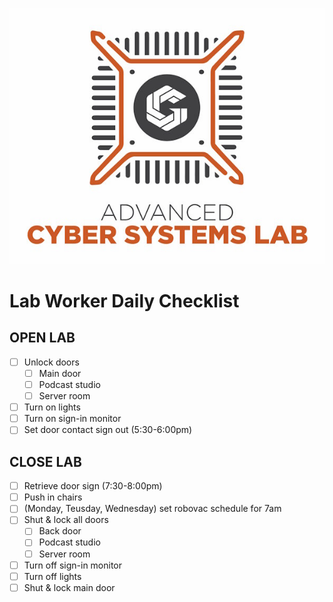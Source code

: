 ![ACSL Logo](../ACSL_Logo-Full_Color600x488.jpg)

# Lab Worker Daily Checklist

## OPEN LAB
- [ ] Unlock doors
  - [ ] Main door
  - [ ] Podcast studio
  - [ ] Server room
- [ ] Turn on lights
- [ ] Turn on sign-in monitor
- [ ] Set door contact sign out (5:30-6:00pm)

## CLOSE LAB
- [ ] Retrieve door sign (7:30-8:00pm)
- [ ] Push in chairs
- [ ] (Monday, Teusday, Wednesday) set robovac schedule for 7am
- [ ] Shut & lock all doors
  - [ ] Back door
  - [ ] Podcast studio
  - [ ] Server room
- [ ] Turn off sign-in monitor
- [ ] Turn off lights
- [ ] Shut & lock main door